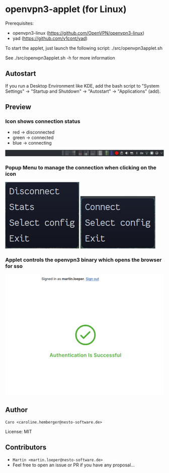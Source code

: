 # openvpn3-applet (for Linux)

Prerequisites:
* openvpn3-linux (https://github.com/OpenVPN/openvpn3-linux)
* yad (https://github.com/v1cont/yad)


To start the applet, just launch the following script:
./src/openvpn3applet.sh

See ./src/openvpn3applet.sh -h for more information

## Autostart
If you run a Desktop Environment like KDE, add the bash script to "System Settings" -> "Startup and Shutdown" -> "Autostart" -> "Applications" (add).

## Preview

### Icon shows connection status
- red -> disconnected   
- green -> connected   
- blue -> connecting   

![OpenVPN3-Applet](assets/icon-red.png)

### Popup Menu to manage the connection when clicking on the icon
![OpenVPN3-Applet](assets/menu1.png)
![OpenVPN3-Applet](assets/menu2.png)

### Applet controls the openvpn3 binary which opens the browser for sso
![OpenVPN3-Applet](assets/sso.png)

## Author

`Caro <caroline.hemberger@nesto-software.de>`

License: MIT

## Contributors

- `Martin <martin.loeper@nesto-software.de>`
- Feel free to open an issue or PR if you have any proposal...